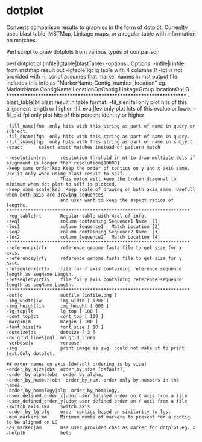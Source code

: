 # dotplot
Converts comparison results to graphics in the form of dotplot. Currenlty uses blast table, MSTMap, Linkage maps, or a regular table with information on matches.


Perl script to draw dotplots from various types of comparison

perl dotplot.pl (infile|lgtable|blastTable) -options..
Options:
    -infile|i           infile from mstmap result out
    -lgtable|lgt        lg table with 4 columns.If -lgt is not provided with -i, script assumes that marker names in mst output file includes this info as "MarkerName_Contig_number_location"
                        eg. MarkerName	ContigName	LocationOnContig	LinkageGroup	locationOnLG
    ********************************************************************
    -blast_table|bt     blast result in table format.
    -fil_alen|fal       only plot hits of this alignment length or higher
    -fil_eval|fev       only plot hits of this evalue or lower
    -fil_pid|fpi        only plot hits of this percent identity or higher
    
    -fill_name|fnm	only hits with this string as part of name in query or subject.
    -fil_qname|fqn	only hits with this string as part of name in query.
    -fil_sname|fqs	only hits with this string as part of name in subject.
    -exact		select exact matches instead of pattern match

    -resolution|res     resolution thrshold in nt to draw multiple dots if alignment is longer than resolution[10000]
    -keep_same_order|kso Keep the order of contigs on y and x axis same. Use it only when using blast result to self.
                        This opton will keep the broken diagonal to minimum when dot plot to self is plotted.
    -keep_same_scale|ksc  Keep scale of drawing on both axis same. Usefull when both axis are drawing sequences
                        and user want to keep the aspect ratios of lengths.
    ********************************************************************
    -reg_table|rt       Regular table with 4col of info,
    -seq1               column containing Sequence1 Name  [1]
    -loc1               column Sequence1   Match Location [2]
    -seq2               column containing Sequence2 Name  [3]
    -loc2               column Sequence2   Match Location [4]
    ********************************************************************
    -referencex|rfx     reference genome fasta file to get size for x axis.
    -referencey|rfy     reference genome fasta file to get size for y axis.
    -refseqlenx|rflx    file for x axis containing reference sequence length as seqName	Length.
    -refseqleny|rfly    file for y axis containing reference sequence length as seqName	Length.
    ********************************************************************
    -out|o              outfile [infile.png ]
    -img_width|iw       img_width [ 1200 ]
    -img_height|ih      img_height [ 600 ]
    -lg_top|lt          lg_top [ 100 ]
    -cont_top|ct        cont_top [ 100 ]
    -margin|m           margin [ 100 ]
    -font_size|fs       font_size [ 10 ]
    -dotsize|ds         dotsize [ 3 ]
    -no_grid_lines|ngl  no_grid_lines
    -verbose|v          verbose
    -svg                print image as svg. could not make it to print text.Only dotplot.

    ## order names on axis [default ordering is by size]
    -order_by_size|obs  order_by_size [default],
    -order_by_alpha|oba  order_by_alpha,
    -order_by_number|obn  order_by_num. order only by numbers in the names.
    -order_by_homology|olg  order_by_homology,
    -user_defined_order_x|udox user defined order on X axis from a file
    -user_defined_order_y|udoy user defined order on Y axis from a file
    -switch_axis|swa    switch_axis
    -order_by_lg|olg    order contigs based on similarity to lgs.
    -min_markers|mm     Minimum numbe of markers to present for a contig to be aligned on LG
    -as_marker|am       Use user provided char as marker for dotplot.eg. x
    -help|h             help

